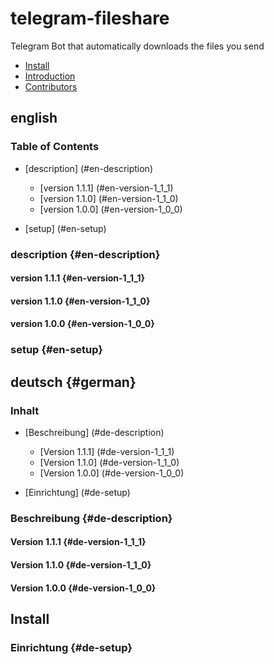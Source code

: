 # telegram-fileshare
Telegram Bot that automatically downloads the files you send

- [Install](#install)
- [Introduction](#introduction)
- [Contributors](#contributors)

## english

### Table of Contents

* [description] (#en-description)
  * [version 1.1.1] (#en-version-1_1_1)
  * [version 1.1.0] (#en-version-1_1_0)
  * [version 1.0.0] (#en-version-1_0_0)

* [setup] (#en-setup)

### description {#en-description}

#### version 1.1.1 {#en-version-1_1_1}
#### version 1.1.0 {#en-version-1_1_0}
#### version 1.0.0 {#en-version-1_0_0}

### setup {#en-setup}

## deutsch {#german}

### Inhalt

* [Beschreibung] (#de-description)
  * [Version 1.1.1] (#de-version-1_1_1)
  * [Version 1.1.0] (#de-version-1_1_0)
  * [Version 1.0.0] (#de-version-1_0_0)

* [Einrichtung] (#de-setup)

### Beschreibung {#de-description}

#### Version 1.1.1 {#de-version-1_1_1}
#### Version 1.1.0 {#de-version-1_1_0}
#### Version 1.0.0 {#de-version-1_0_0}

## Install

### Einrichtung {#de-setup}
